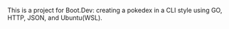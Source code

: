 This is a project for Boot.Dev: creating a pokedex in a CLI style using GO, HTTP, JSON, and Ubuntu(WSL).

